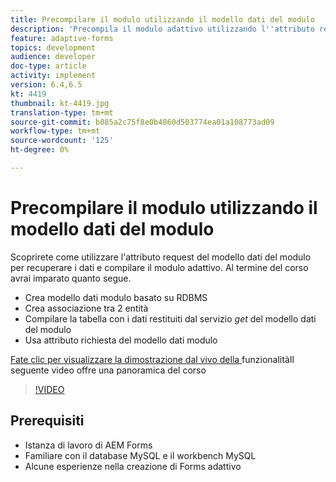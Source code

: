 ```yaml
---
title: Precompilare il modulo utilizzando il modello dati del modulo
description: 'Precompila il modulo adattivo utilizzando l''attributo request del modello dati del modulo '
feature: adaptive-forms
topics: development
audience: developer
doc-type: article
activity: implement
version: 6.4,6.5
kt: 4419
thumbnail: kt-4419.jpg
translation-type: tm+mt
source-git-commit: b085a2c75f8e0b4860d503774ea01a108773ad09
workflow-type: tm+mt
source-wordcount: '125'
ht-degree: 0%

---
```



# Precompilare il modulo utilizzando il modello dati del modulo

Scoprirete come utilizzare l&#39;attributo request del modello dati del modulo per recuperare i dati e compilare il modulo adattivo.
Al termine del corso avrai imparato quanto segue.

* Crea modello dati modulo basato su RDBMS
* Crea associazione tra 2 entità
* Compilare la tabella con i dati restituiti dal servizio _get_ del modello dati del modulo
* Usa attributo richiesta del modello dati modulo


[Fate clic per visualizzare la dimostrazione dal vivo della ](https://forms.enablementadobe.com/content/dam/formsanddocuments/fdmwithrequestparameterinurl/jcr:content?wcmmode=disabled&amp;empID=207)
funzionalitàIl seguente video offre una panoramica del corso
>[!VIDEO](https://video.tv.adobe.com/v/36387/quality=9)

## Prerequisiti

* Istanza di lavoro di  AEM Forms
* Familiare con il database MySQL e il workbench MySQL
* Alcune esperienze nella creazione di Forms adattivo

